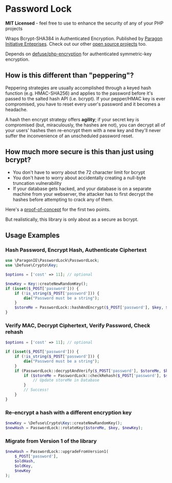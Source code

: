 # Password Lock

**MIT Licensed** - feel free to use to enhance the security of any of your PHP projects

Wraps Bcrypt-SHA384 in Authenticated Encryption. Published by [Paragon Initiative Enteprises](https://paragonie.com). Check out our other [open source projects](https://paragonie.com/projects) too.

Depends on [defuse/php-encryption](https://github.com/defuse/php-encryption) for authenticated symmetric-key encryption.

## How is this different than "peppering"?

Peppering strategies are usually accomplished through a keyed hash function (e.g. HMAC-SHA256) and applies to the password before it's passed to the salted hash API (i.e. bcrypt). If your pepper/HMAC key is ever compromised, you have to reset every user's password and it becomes a headache.

A hash then encrypt strategy offers **agility**; if your secret key is compromised (but, miraculously, the hashes are not), you can decrypt all of your users' hashes then re-encrypt them with a new key and they'll never suffer the inconvenience of an unscheduled password reset.

## How much more secure is this than just using bcrypt?

* You don't have to worry about the 72 character limit for bcrypt
* You don't have to worry about accidentally creating a null-byte truncation vulnerability
* If your database gets hacked, and your database is on a separate machine from your webserver, the attacker has to first decrypt the hashes before attempting to crack any of them.

Here's a [proof-of-concept](http://3v4l.org/61VZq) for the first two points.

But realistically, this library is only about as a secure as bcrypt.

## Usage Examples

### Hash Password, Encrypt Hash, Authenticate Ciphertext

```php
use \ParagonIE\PasswordLock\PasswordLock;
use \Defuse\Crypto\Key;

$options = ['cost' => 11]; // optional

$newKey = Key::createNewRandomKey();
if (isset($_POST['password'])) {
    if (!is_string($_POST['password'])) {
        die("Password must be a string");
    }
    $storeMe = PasswordLock::hashAndEncrypt($_POST['password'], $key, $options);
}
```
 
### Verify MAC, Decrypt Ciphertext, Verify Password, Check rehash

```php
$options = ['cost' => 11]; // optional

if (isset($_POST['password'])) {
    if (!is_string($_POST['password'])) {
        die("Password must be a string");
    }
    if (PasswordLock::decryptAndVerify($_POST['password'], $storeMe, $key, $options)) {
        if ($storeMe = PasswordLock::checkRehash($_POST['password'], $storeMe, $key)) {
            // Update storeMe in Database
        }
        // Success!
    }
}
```

### Re-encrypt a hash with a different encryption key

```php
$newKey = \Defuse\Crypto\Key::createNewRandomKey();
$newHash = PasswordLock::rotateKey($storeMe, $key, $newKey);
```

### Migrate from Version 1 of the library

```php
$newHash = PasswordLock::upgradeFromVersion1(
    $_POST['password'],
    $oldHash,
    $oldKey,
    $newKey
);
```
